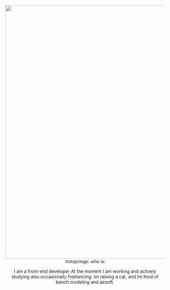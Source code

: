 <div id="header" align="center">
  <img src="https://media.giphy.com/media/Lny6Rw04nsOOc/giphy.gif" width="800"/>
  :hotsprings: who is:

  
  I am a front-end developer
   At the moment I am working and actively studying also occasionally freelancing.
   Im raising a cat, and Im fond of bench modeling and airsoft.
</div>



